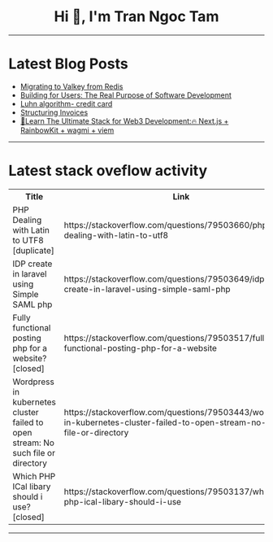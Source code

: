 <h1 align="center">Hi 👋, I'm Tran Ngoc Tam</h1>

---

# Latest Blog Posts 
<!-- BLOG-POST-LIST:START -->
- [Migrating to Valkey from Redis](https://dev.to/logrocket/migrating-to-valkey-from-redis-3jib)
- [Building for Users: The Real Purpose of Software Development](https://dev.to/wraith/building-for-users-the-real-purpose-of-software-development-a3a)
- [Luhn algorithm- credit card](https://dev.to/neelakandan_ravi_2000/luhn-algorithm-6id)
- [Structuring Invoices](https://dev.to/formance/structuring-invoices-420a)
- [🚀Learn The Ultimate Stack for Web3 Development:🔥 Next.js + RainbowKit + wagmi + viem](https://dev.to/zt_myo/learn-the-ultimate-stack-for-web3-development-nextjs-rainbowkit-wagmi-viem-4fn8)
<!-- BLOG-POST-LIST:END -->

---

# Latest stack oveflow activity
<table>
  <tr><th>Title</th><th>Link</th></tr>
  <!-- STACKOVERFLOW:START --><tr><td>PHP Dealing with Latin to UTF8 [duplicate]</td><td>https://stackoverflow.com/questions/79503660/php-dealing-with-latin-to-utf8</td></tr><tr><td>IDP create in laravel using Simple SAML php</td><td>https://stackoverflow.com/questions/79503649/idp-create-in-laravel-using-simple-saml-php</td></tr><tr><td>Fully functional posting php for a website? [closed]</td><td>https://stackoverflow.com/questions/79503517/fully-functional-posting-php-for-a-website</td></tr><tr><td>Wordpress in kubernetes cluster failed to open stream: No such file or directory</td><td>https://stackoverflow.com/questions/79503443/wordpress-in-kubernetes-cluster-failed-to-open-stream-no-such-file-or-directory</td></tr><tr><td>Which PHP ICal libary should i use? [closed]</td><td>https://stackoverflow.com/questions/79503137/which-php-ical-libary-should-i-use</td></tr><!-- STACKOVERFLOW:END -->
</table>

---



